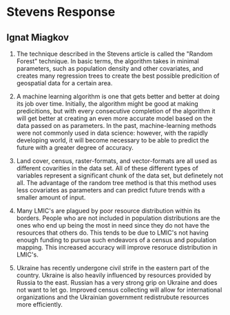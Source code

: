 # Stevens Response

## Ignat Miagkov

1. The technique described in the Stevens article is called the "Random Forest" technique. In basic terms, the algorithm takes in minimal parameters, such as population density and other covariates, and creates many regression trees to create the best possible predicition of geospatial data for a certain area.

2. A machine learning algorithm is one that gets better and better at doing its job over time. Initially, the algorithm might be good at making predicitions, but with every consecutive completion of the algorithm it will get better at creating an even more accurate model based on the data passed on as parameters. In the past, machine-learning methods were not commonly used in data science: however, with the rapidly developing world, it will become necessary to be able to predict the future with a greater degree of accuracy.

3. Land cover, census, raster-formats, and vector-formats are all used as different covarities in the data set. All of these different types of variables represent a significant chunk of the data set, but definetely not all. The advantage of the random tree method is that this method uses less covariates as parameters and can predict future trends with a smaller amount of input.

4. Many LMIC's are plagued by poor resource distribution within its borders. People who are not included in population distributions are the ones who end up being the most in need since they do not have the resources that others do. This tends to be due to LMIC's not having enough funding to pursue such endeavors of a census and population mapping. This increased accuracy will improve resoruce distribution in LMIC's.

5. Ukraine has recently undergone civil strife in the eastern part of the country. Ukraine is also heavily influenced by resources provided by Russia to the east. Russian has a very strong grip on Ukraine and does not want to let go. Improved census collecting will allow for international organizations and the Ukrainian government redistrubute resources more efficiently.

